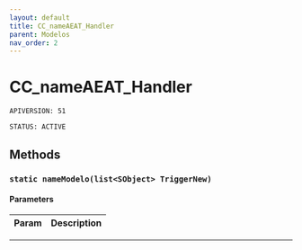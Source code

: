 ```yaml
---
layout: default
title: CC_nameAEAT_Handler
parent: Modelos
nav_order: 2
---
```


# CC_nameAEAT_Handler

`APIVERSION: 51`

`STATUS: ACTIVE`

## Methods

### `static nameModelo(list<SObject> TriggerNew)`

#### Parameters

| Param | Description |
| ----- | ----------- |

---
